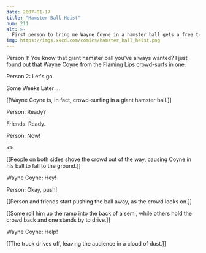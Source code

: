 ```yaml
---
date: 2007-01-17
title: "Hamster Ball Heist"
num: 211
alt: >-
  First person to bring me Wayne Coyne in a hamster ball gets a free t-shirt!  He gets one too.
img: https://imgs.xkcd.com/comics/hamster_ball_heist.png
---
```

Person 1: You know that giant hamster ball you've always wanted? I just found out that Wayne Coyne from the Flaming Lips crowd-surfs in one.

Person 2: Let's go.

Some Weeks Later ...

[[Wayne Coyne is, in fact, crowd-surfing in a giant hamster ball.]]

Person: Ready?

Friends: Ready.

Person: Now!

<<shove>>

[[People on both sides shove the crowd out of the way, causing Coyne in his ball to fall to the ground.]]

Wayne Coyne: Hey!

Person: Okay, push!

[[Person and friends start pushing the ball away, as the crowd looks on.]]

[[Some roll him up the ramp into the back of a semi, while others hold the crowd back and one stands by to drive.]]

Wayne Coyne: Help!

[[The truck drives off, leaving the audience in a cloud of dust.]]

